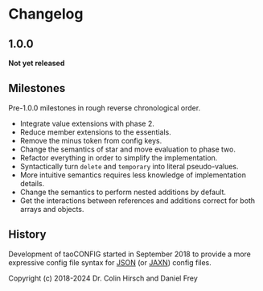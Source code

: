 # Changelog

## 1.0.0

**Not yet released**

## Milestones

Pre-1.0.0 milestones in rough reverse chronological order.

* Integrate value extensions with phase 2.
* Reduce member extensions to the essentials.
* Remove the minus token from config keys.
* Change the semantics of star and move evaluation to phase two.
* Refactor everything in order to simplify the implementation.
* Syntactically turn `delete` and `temporary` into literal pseudo-values.
* More intuitive semantics requires less knowledge of implementation details.
* Change the semantics to perform nested additions by default.
* Get the interactions between references and additions correct for both arrays and objects.

## History

Development of taoCONFIG started in September 2018 to provide a more expressive config file syntax for [JSON] (or [JAXN]) config files.



Copyright (c) 2018-2024 Dr. Colin Hirsch and Daniel Frey

[JAXN]: https://github.com/stand-art/jaxn
[JSON]: https://tools.ietf.org/html/rfc8259
